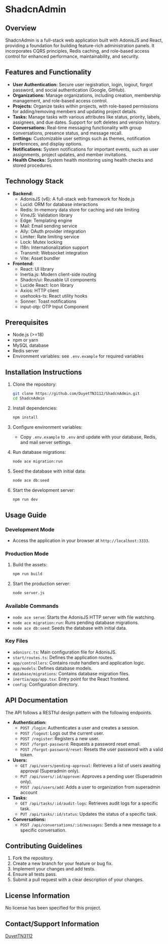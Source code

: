 # ShadcnAdmin

## Overview

ShadcnAdmin is a full-stack web application built with AdonisJS and React, providing a foundation for building feature-rich administration panels. It incorporates CQRS principles, Redis caching, and role-based access control for enhanced performance, maintainability, and security.

## Features and Functionality

*   **User Authentication:** Secure user registration, login, logout, forgot password, and social authentication (Google, GitHub).
*   **Organizations:** Manage organizations, including creation, membership management, and role-based access control.
*   **Projects:** Organize tasks within projects, with role-based permissions for adding/removing members and updating project details.
*   **Tasks:** Manage tasks with various attributes like status, priority, labels, assignees, and due dates. Support for soft deletes and version history.
*   **Conversations:** Real-time messaging functionality with group conversations, presence status, and message recall.
*   **Settings:** Customizable user settings such as themes, notification preferences, and display options.
*   **Notifications:** System notifications for important events, such as user assignments, project updates, and member invitations.
*   **Health Checks:** System health monitoring using health checks and stored procedures.

## Technology Stack

*   **Backend:**
    *   AdonisJS (v6): A full-stack web framework for Node.js
    *   Lucid: ORM for database interactions
    *   Redis: In-memory data store for caching and rate limiting
    *   VineJS: Validation library
    *   Edge: Templating engine
    *   Mail: Email sending service
    *   Ally: OAuth provider integration
    *   Limiter: Rate limiting service
    *   Lock: Mutex locking
    *   I18n: Internationalization support
    *   Transmit: Websocket integration
    *   Vite: Asset bundler
*   **Frontend:**
    *   React: UI library
    *   Inertia.js: Modern client-side routing
    *   Shadcn/ui: Reusable UI components
    *   Lucide React: Icon library
    *   Axios: HTTP client
    *   usehooks-ts: React utility hooks
    *   Sonner: Toast notifications
    *   input-otp: OTP Input Component

## Prerequisites

*   Node.js (>=18)
*   npm or yarn
*   MySQL database
*   Redis server
*   Environment variables: see `.env.example` for required variables

## Installation Instructions

1.  Clone the repository:

    ```bash
    git clone https://github.com/DuyetTN3112/ShadcnAdmin.git
    cd ShadcnAdmin
    ```

2.  Install dependencies:

    ```bash
    npm install
    ```

3.  Configure environment variables:

    *   Copy `.env.example` to `.env` and update with your database, Redis, and mail server settings.

4.  Run database migrations:

    ```bash
    node ace migration:run
    ```

5.  Seed the database with initial data:

    ```bash
    node ace db:seed
    ```

6.  Start the development server:

    ```bash
    npm run dev
    ```

## Usage Guide

### Development Mode

*   Access the application in your browser at `http://localhost:3333`.

### Production Mode

1.  Build the assets:

    ```bash
    npm run build
    ```

2.  Start the production server:

    ```bash
    node server.js
    ```

### Available Commands

*   `node ace serve`: Starts the AdonisJS HTTP server with file watching.
*   `node ace migration:run`: Runs pending database migrations.
*   `node ace db:seed`: Seeds the database with initial data.

### Key Files

*   `adonisrc.ts`: Main configuration file for AdonisJS.
*   `start/routes.ts`: Defines the application routes.
*   `app/controllers`: Contains route handlers and application logic.
*   `app/models`: Defines database models.
*   `database/migrations`: Contains database migration files.
*   `inertia/app/app.tsx`: Entry point for the React frontend.
*   `config`: Configuration directory.

## API Documentation

The API follows a RESTful design pattern with the following endpoints.

*   **Authentication:**
    *   `POST /login`: Authenticates a user and creates a session.
    *   `POST /logout`: Logs out the current user.
    *   `POST /register`: Registers a new user.
    *   `POST /forgot-password`: Requests a password reset email.
    *   `POST /forgot-password/reset`: Resets the user password with a valid token.
*   **Users:**
    *   `GET /api/users/pending-approval`: Retrieves a list of users awaiting approval (Superadmin only).
    *   `PUT /api/users/:id/approve`: Approves a pending user (Superadmin only).
    *   `POST /api/users/add`: Adds a user to organization from superadmin account
*   **Tasks:**
    *   `GET /api/tasks/:id/audit-logs`: Retrieves audit logs for a specific task.
    *    `PUT /api/tasks/:id/status`: Updates the status of a specific task.
*   **Conversations:**
    *   `POST /api/conversations/:id/messages`: Sends a new message to a specific conversation.

## Contributing Guidelines

1.  Fork the repository.
2.  Create a new branch for your feature or bug fix.
3.  Implement your changes and add tests.
4.  Ensure all tests pass.
5.  Submit a pull request with a clear description of your changes.

## License Information

No license has been specified for this project.

## Contact/Support Information

[DuyetTN3112](https://github.com/DuyetTN3112)

